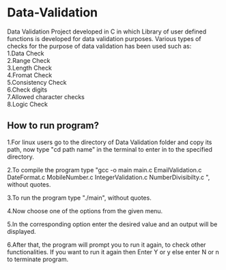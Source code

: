 # Data-Validation
Data Validation Project developed in C in which Library of user defined functions is developed for data validation purposes.
Various types of checks for the purpose of data validation has been used such as:<br>
1.Data Check<br>
2.Range Check<br>
3.Length Check<br>
4.Fromat Check<br>
5.Consistency Check<br>
6.Check digits<br>
7.Allowed character checks<br>
8.Logic Check<br>

How to run program?
------------------------------------------------------------------------------

1.For linux users go to the directory of Data Validation folder and copy its path, now type "cd path name" in the terminal to enter in to the specified directory.

2.To compile the program type "gcc -o main main.c EmailValidation.c DateFormat.c MobileNumber.c IntegerValidation.c NumberDivisibilty.c ", without quotes.

3.To run the program type "./main", without quotes.

4.Now choose one of the options from the given menu.

5.In the corresponding option enter the desired value and an output will be displayed.

6.After that, the program will prompt you to run it again, to check other functionalities. If you want to run it again then Enter Y or y else enter N or n to terminate program.

